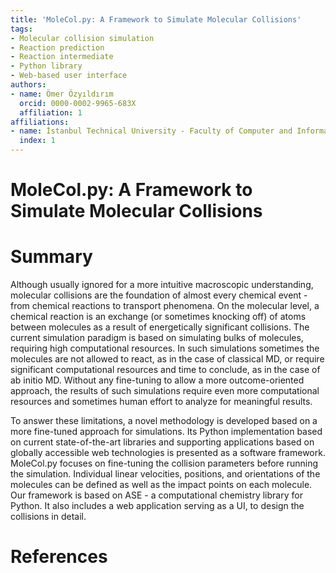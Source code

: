 ```yaml
---
title: '﻿MoleCol.py: A Framework to Simulate Molecular Collisions'
tags:
- Molecular collision simulation
- Reaction prediction
- Reaction intermediate
- Python library
- Web-based user interface
authors:
- name: Ömer Özyıldırım
  orcid: 0000-0002-9965-683X
  affiliation: 1
affiliations:
- name: İstanbul Technical University - Faculty of Computer and Informatics Engineering, Türkiye
  index: 1
---
```

# MoleCol.py: A Framework to Simulate Molecular Collisions

# Summary

Although usually ignored for a more intuitive macroscopic understanding, molecular collisions are the foundation of almost every chemical event - from chemical reactions to transport phenomena. On the molecular level, a chemical reaction is an exchange (or sometimes knocking off) of atoms between molecules as a result of energetically significant collisions. The current simulation paradigm is based on simulating bulks of molecules, requiring high computational resources. In such simulations sometimes the molecules are not allowed to react, as in the case of classical MD, or require significant computational resources and time to conclude, as in the case of ab initio MD. Without any fine-tuning to allow a more outcome-oriented approach, the results of such simulations require even more computational resources and sometimes human effort to analyze for meaningful results.

To answer these limitations, a novel methodology is developed based on a more fine-tuned approach for simulations. Its Python implementation based on current state-of-the-art libraries and supporting applications based on globally accessible web technologies is presented as a software framework. MoleCol.py focuses on fine-tuning the collision parameters before running the simulation. Individual linear velocities, positions, and orientations of the molecules can be defined as well as the impact points on each molecule. Our framework is based on ASE - a computational chemistry library for Python. It also includes a web application serving as a UI, to design the collisions in detail.

# References
